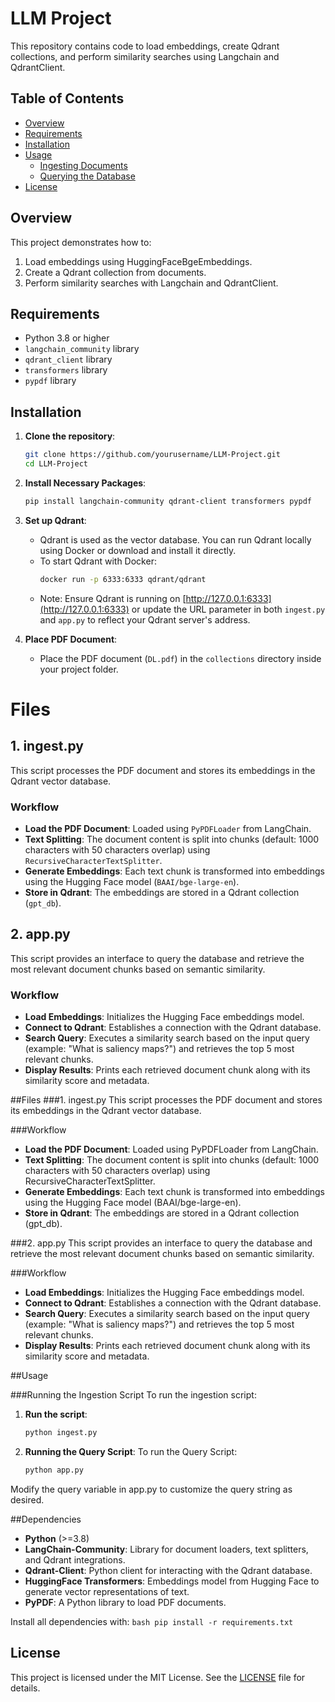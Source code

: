 # LLM Project

This repository contains code to load embeddings, create Qdrant collections, and perform similarity searches using Langchain and QdrantClient.

## Table of Contents
- [Overview](#overview)
- [Requirements](#requirements)
- [Installation](#installation)
- [Usage](#usage)
  - [Ingesting Documents](#ingesting-documents)
  - [Querying the Database](#querying-the-database)
- [License](#license)

## Overview
This project demonstrates how to:
1. Load embeddings using HuggingFaceBgeEmbeddings.
2. Create a Qdrant collection from documents.
3. Perform similarity searches with Langchain and QdrantClient.

## Requirements
- Python 3.8 or higher
- `langchain_community` library
- `qdrant_client` library
- `transformers` library
- `pypdf` library

## Installation
1. **Clone the repository**:
    ```bash
    git clone https://github.com/yourusername/LLM-Project.git
    cd LLM-Project
    ```

2. **Install Necessary Packages**:
    ```bash
    pip install langchain-community qdrant-client transformers pypdf
    ```

3. **Set up Qdrant**:
    - Qdrant is used as the vector database. You can run Qdrant locally using Docker or download and install it directly.
    - To start Qdrant with Docker:
      ```bash
      docker run -p 6333:6333 qdrant/qdrant
      ```
    - Note: Ensure Qdrant is running on [http://127.0.0.1:6333](http://127.0.0.1:6333) or update the URL parameter in both `ingest.py` and `app.py` to reflect your Qdrant server's address.

4. **Place PDF Document**:
    - Place the PDF document (`DL.pdf`) in the `collections` directory inside your project folder.

# Files

## 1. ingest.py
This script processes the PDF document and stores its embeddings in the Qdrant vector database.

### Workflow
- **Load the PDF Document**: Loaded using `PyPDFLoader` from LangChain.
- **Text Splitting**: The document content is split into chunks (default: 1000 characters with 50 characters overlap) using `RecursiveCharacterTextSplitter`.
- **Generate Embeddings**: Each text chunk is transformed into embeddings using the Hugging Face model (`BAAI/bge-large-en`).
- **Store in Qdrant**: The embeddings are stored in a Qdrant collection (`gpt_db`).

## 2. app.py
This script provides an interface to query the database and retrieve the most relevant document chunks based on semantic similarity.

### Workflow
- **Load Embeddings**: Initializes the Hugging Face embeddings model.
- **Connect to Qdrant**: Establishes a connection with the Qdrant database.
- **Search Query**: Executes a similarity search based on the input query (example: "What is saliency maps?") and retrieves the top 5 most relevant chunks.
- **Display Results**: Prints each retrieved document chunk along with its similarity score and metadata.

##Files
###1. ingest.py
This script processes the PDF document and stores its embeddings in the Qdrant vector database.

###Workflow
- **Load the PDF Document**: Loaded using PyPDFLoader from LangChain.
- **Text Splitting**: The document content is split into chunks (default: 1000 characters with 50 characters overlap) using RecursiveCharacterTextSplitter.
- **Generate Embeddings**: Each text chunk is transformed into embeddings using the Hugging Face model (BAAI/bge-large-en).
- **Store in Qdrant**: The embeddings are stored in a Qdrant collection (gpt_db).

###2. app.py
This script provides an interface to query the database and retrieve the most relevant document chunks based on semantic similarity.

###Workflow
- **Load Embeddings**: Initializes the Hugging Face embeddings model.
- **Connect to Qdrant**: Establishes a connection with the Qdrant database.
- **Search Query**: Executes a similarity search based on the input query (example: "What is saliency maps?") and retrieves the top 5 most relevant chunks.
- **Display Results**: Prints each retrieved document chunk along with its similarity score and metadata.

##Usage

###Running the Ingestion Script
To run the ingestion script:
1. **Run the script**:
    ```bash
    python ingest.py
    ```
2. **Running the Query Script**:
   To run the Query Script:
    ```bash
    python app.py
    ```
Modify the query variable in app.py to customize the query string as desired.

##Dependencies
- **Python** (>=3.8)
- **LangChain-Community**: Library for document loaders, text splitters, and Qdrant integrations.
- **Qdrant-Client**: Python client for interacting with the Qdrant database.
- **HuggingFace Transformers**: Embeddings model from Hugging Face to generate vector representations of text.
- **PyPDF**: A Python library to load PDF documents.

Install all dependencies with:
    ```bash
    pip install -r requirements.txt
    ```

## License
This project is licensed under the MIT License. See the [LICENSE](LICENSE) file for details.
